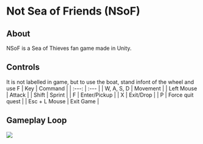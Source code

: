 # Not Sea of Friends (NSoF)
## About
NSoF is a Sea of Thieves fan game made in Unity. 
## Controls
It is not labelled in game, but to use the boat, stand infont of the wheel and use F
| Key  | Command |
| :---:  | :--- |
| W, A, S, D | Movement  |
| Left Mouse  | Attack  |
| Shift  | Sprint  |
| F  | Enter/Pickup  |
| X  | Exit/Drop  |
| P  | Force quit quest  |
| Esc + L Mouse  | Exit Game  |

## Gameplay Loop
[![](https://mermaid.ink/img/eyJjb2RlIjoiZ3JhcGggTFJcbiAgQVtTdGFydCBhdCBPdXRwb3N0XSAtLT4gQntDaG9vc2UgUXVlc3QgVHlwZX1cbiAgQiAtLT5DW0dvbGQgSG9hcmRlcnNdXG4gIEIgLS0-RFtNZXJjaGFudCBBbGxpYW5jZV1cbiAgQiAtLT5FW09yZGVyIG9mIFNvdWxzXVxuICBFIC0tPiBGW0tpbGwgc2tlbGV0b24gY2FwdGFpbnMgYW5kIGNsYWltIHNrdWxsc11cbiAgRCAtLT4gR1tEZWxpdmVyIGNhcmdvXVxuICBDLS0-SFtGaW5kIHRyZWFzdXJlXVxuICBILS0-SVtSZXR1cm4gdG8gb3V0cG9zdF1cbiAgRi0tPklcbiAgRy0tPklcblxuXHRcdCIsIm1lcm1haWQiOnsidGhlbWUiOiJkZWZhdWx0In0sInVwZGF0ZUVkaXRvciI6ZmFsc2V9)](https://mermaid-js.github.io/mermaid-live-editor/#/edit/eyJjb2RlIjoiZ3JhcGggTFJcbiAgQVtTdGFydCBhdCBPdXRwb3N0XSAtLT4gQntDaG9vc2UgUXVlc3QgVHlwZX1cbiAgQiAtLT5DW0dvbGQgSG9hcmRlcnNdXG4gIEIgLS0-RFtNZXJjaGFudCBBbGxpYW5jZV1cbiAgQiAtLT5FW09yZGVyIG9mIFNvdWxzXVxuICBFIC0tPiBGW0tpbGwgc2tlbGV0b24gY2FwdGFpbnMgYW5kIGNsYWltIHNrdWxsc11cbiAgRCAtLT4gR1tEZWxpdmVyIGNhcmdvXVxuICBDLS0-SFtGaW5kIHRyZWFzdXJlXVxuICBILS0-SVtSZXR1cm4gdG8gb3V0cG9zdF1cbiAgRi0tPklcbiAgRy0tPklcblxuXHRcdCIsIm1lcm1haWQiOnsidGhlbWUiOiJkZWZhdWx0In0sInVwZGF0ZUVkaXRvciI6ZmFsc2V9)
